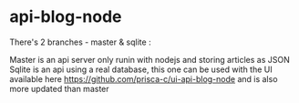 # api-blog-node

There's 2 branches - master & sqlite :

Master is an api server only runin with nodejs and storing articles as JSON
Sqlite is an api using a real database, this one can be used with the UI available here https://github.com/prisca-c/ui-api-blog-node and is also more updated than master

